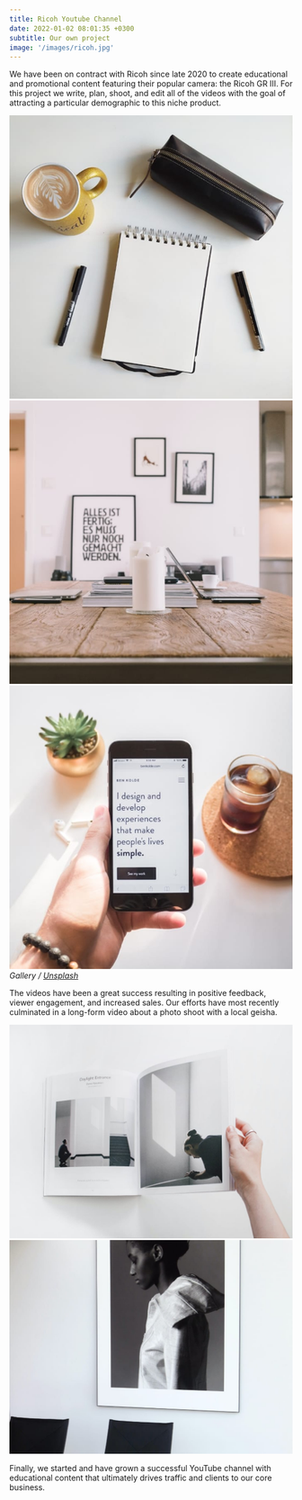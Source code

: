 ```yaml
---
title: Ricoh Youtube Channel
date: 2022-01-02 08:01:35 +0300
subtitle: Our own project
image: '/images/ricoh.jpg'
---
```


We have been on contract with Ricoh since late 2020 to create educational and promotional content featuring their popular camera: the Ricoh GR III. For this project we write, plan, shoot, and edit all of the videos with the goal of attracting a particular demographic to this niche product.

<div class="gallery-box">
  <div class="gallery">
    <img src="/images/project-example-1.jpg" loading="lazy" alt="Project">
    <img src="/images/project-example-2.jpg" loading="lazy" alt="Project">
    <img src="/images/project-example-3.jpg" loading="lazy" alt="Project">
  </div>
  <em>Gallery / <a href="https://unsplash.com/" target="_blank">Unsplash</a></em>
</div>

The videos have been a great success resulting in positive feedback, viewer engagement, and increased sales. Our efforts have most recently culminated in a long-form video about a photo shoot with a local geisha.

<div class="gallery-box">
  <div class="gallery">
    <img src="/images/project-example-4.jpg" loading="lazy" alt="Project">
    <img src="/images/project-example-5.jpg" loading="lazy" alt="Project">
  </div>
</div>

Finally, we started and have grown a successful YouTube channel with educational content that ultimately drives traffic and clients to our core business.
